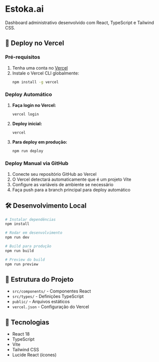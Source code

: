 # Estoka.ai

Dashboard administrativo desenvolvido com React, TypeScript e Tailwind CSS.

## 🚀 Deploy no Vercel

### Pré-requisitos

1. Tenha uma conta no [Vercel](https://vercel.com)
2. Instale o Vercel CLI globalmente:
   ```bash
   npm install -g vercel
   ```

### Deploy Automático

1. **Faça login no Vercel:**
   ```bash
   vercel login
   ```

2. **Deploy inicial:**
   ```bash
   vercel
   ```

3. **Para deploy em produção:**
   ```bash
   npm run deploy
   ```

### Deploy Manual via GitHub

1. Conecte seu repositório GitHub ao Vercel
2. O Vercel detectará automaticamente que é um projeto Vite
3. Configure as variáveis de ambiente se necessário
4. Faça push para a branch principal para deploy automático

## 🛠️ Desenvolvimento Local

```bash
# Instalar dependências
npm install

# Rodar em desenvolvimento
npm run dev

# Build para produção
npm run build

# Preview do build
npm run preview
```

## 📁 Estrutura do Projeto

- `src/components/` - Componentes React
- `src/types/` - Definições TypeScript
- `public/` - Arquivos estáticos
- `vercel.json` - Configuração do Vercel

## 🎨 Tecnologias

- React 18
- TypeScript
- Vite
- Tailwind CSS
- Lucide React (ícones) 